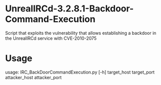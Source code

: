 # UnrealIRCd-3.2.8.1-Backdoor-Command-Execution
Script that exploits the vulnerability that allows establishing a backdoor in the UnrealIRCd service with CVE-2010-2075
# Usage
usage: IRC_BackDoorCommandExecution.py [-h] target_host target_port attacker_host attacker_port
